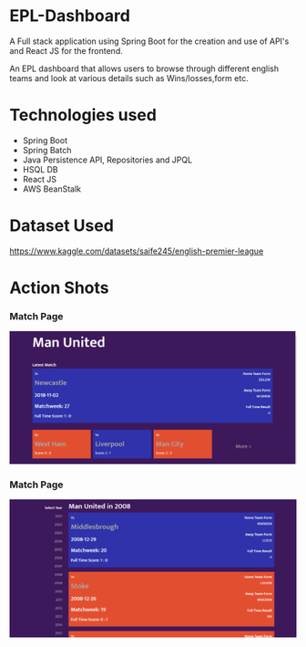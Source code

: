 # EPL-Dashboard

A Full stack application using Spring Boot for the creation and use of API's and React JS for the frontend.

An EPL dashboard that allows users to browse through different english teams and look at various details such as Wins/losses,form etc.

# Technologies used
- Spring Boot
- Spring Batch
- Java Persistence API, Repositories and JPQL
- HSQL DB
- React JS
- AWS BeanStalk

# Dataset Used
https://www.kaggle.com/datasets/saife245/english-premier-league

# Action Shots

### Match Page
![Match-Page](https://github.com/ArthurAnyanjo/EPL-Dashboard/blob/4124672c2b7326552e718744547788a16655eb1b/src/readme/Screenshot(1).png)


### Match Page
![Team-Page](https://github.com/ArthurAnyanjo/EPL-Dashboard/blob/90591731b44abc3f19aa28117613474719cf2532/src/readme/Screenshot%20(8).png)


